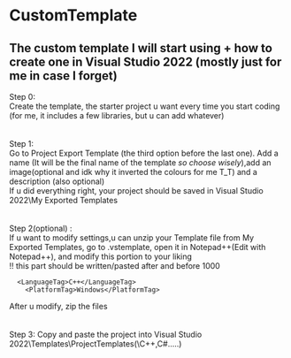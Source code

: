 # CustomTemplate
## The custom template I will start using + how to create one in Visual Studio 2022 (mostly just for me in case I forget) 

Step 0:   
Create the template, the starter project u want every time you start coding (for me, it includes a few libraries, but u can add whatever)   
<br /> <br />
Step 1:    
Go to Project Export Template (the third option before the last one). Add a name (It will be the final name of the template _so choose wisely_),add an image(optional and idk why it inverted the colours for me T_T) and a description (also optional)    
If u did everything right, your project should be saved in Visual Studio 2022\My Exported Templates   
<br /> <br />
Step 2(optional) :  
If u want to modify settings,u can unzip your Template file from My Exported Templates, go to .vstemplate, open it in Notepad++(Edit with Notepad++), and modify this portion to your liking  
!! this part should be written/pasted after  </ProjectSubType> and before  <SortOrder>1000</SortOrder>
```
  <LanguageTag>C++</LanguageTag>
	<PlatformTag>Windows</PlatformTag>
```
After u modify, zip the files    
<br /> <br />
Step 3:
Copy and paste the project into Visual Studio 2022\Templates\ProjectTemplates(\C++,C#.....)



